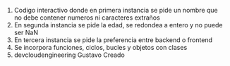 1. Codigo interactivo donde en primera instancia se pide un nombre que no debe contener numeros ni caracteres extraños
2. En segunda instancia se pide la edad, se redondea a entero y no puede ser NaN
3. En tercera instancia se pide la preferencia entre backend o frontend
4. Se incorpora funciones, ciclos, bucles y objetos con clases
5. devcloudengineering Gustavo Creado
